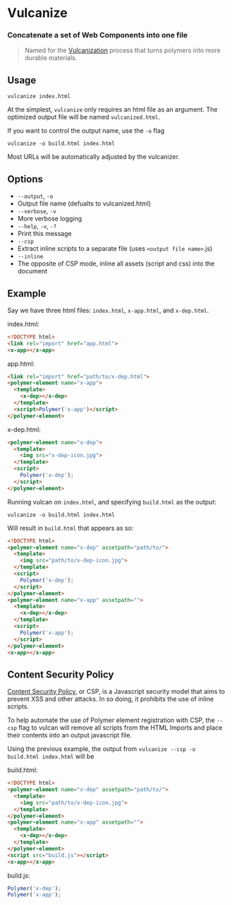 # Vulcanize

### Concatenate a set of Web Components into one file

>Named for the [Vulcanization](http://en.wikipedia.org/wiki/Vulcanization) process that turns polymers into more durable
materials.

## Usage

    vulcanize index.html

At the simplest, `vulcanize` only requires an html file as an argument. The optimized output file will be named
`vulcanized.html`.

If you want to control the output name, use the `-o` flag

    vulcanize -o build.html index.html

Most URLs will be automatically adjusted by the vulcanizer.


## Options

-  `--output`, `-o`
  - Output file name (defualts to vulcanized.html)
-  `--verbose`, `-v`
  - More verbose logging
-  `--help`, `-v`, `-?`
  - Print this message
-  `--csp`
  - Extract inline scripts to a separate file (uses `<output file name>`.js)
-  `--inline`
  - The opposite of CSP mode, inline all assets (script and css) into the document


## Example

Say we have three html files: `index.html`, `x-app.html`, and `x-dep.html`.

index.html:

```html
<!DOCTYPE html>
<link rel="import" href="app.html">
<x-app></x-app>
```

app.html:

```html
<link rel="import" href="path/to/x-dep.html">
<polymer-element name="x-app">
  <template>
    <x-dep></x-dep>
  </template>
  <script>Polymer('x-app')</script>
</polymer-element>
```

x-dep.html:

```html
<polymer-element name="x-dep">
  <template>
    <img src="x-dep-icon.jpg">
  </template>
  <script>
    Polymer('x-dep');
  </script>
</polymer-element>
```

Running vulcan on `index.html`, and specifying `build.html` as the output:

    vulcanize -o build.html index.html

Will result in `build.html` that appears as so:

```html
<!DOCTYPE html>
<polymer-element name="x-dep" assetpath="path/to/">
  <template>
    <img src="path/to/x-dep-icon.jpg">
  </template>
  <script>
    Polymer('x-dep');
  </script>
</polymer-element>
<polymer-element name="x-app" assetpath="">
  <template>
    <x-dep></x-dep>
  </template>
  <script>
    Polymer('x-app');
  </script>
</polymer-element>
<x-app></x-app>
```

## Content Security Policy
[Content Security Policy](http://en.wikipedia.org/wiki/Content_Security_Policy), or CSP, is a Javascript security model
that aims to prevent XSS and other attacks. In so doing, it prohibits the use of inline scripts.

To help automate the use of Polymer element registration with CSP, the `--csp` flag to vulcan will remove all scripts
from the HTML Imports and place their contents into an output javascript file.

Using the previous example, the output from `vulcanize --csp -o build.html index.html` will be

build.html:
```html
<!DOCTYPE html>
<polymer-element name="x-dep" assetpath="path/to/">
  <template>
    <img src="path/to/x-dep-icon.jpg">
  </template>
</polymer-element>
<polymer-element name="x-app" assetpath="">
  <template>
    <x-dep></x-dep>
  </template>
</polymer-element>
<script src="build.js"></script>
<x-app></x-app>
```

build.js:
```js
Polymer('x-dep');
Polymer('x-app');
```
